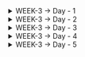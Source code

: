

<details>
    
<summary> WEEK-3 -> Day - 1 </summary>

# Inception of open-source EDA,Openlane and sky130 PDK

1. How to talk to computers

- ### Introduction to QFN-48 Package, chip, pads, core, die and IPs
![Screenshot from 2023-09-09 06-02-29](https://github.com/Abhi9108865162/pes_asic_class/assets/141741065/695b807a-7c14-477f-b8b7-a8670f9b223c)
![Screenshot from 2023-09-09 06-02-48](https://github.com/Abhi9108865162/pes_asic_class/assets/141741065/faa79ff0-b5fd-44f1-9a21-99d3f6612064)
![Screenshot from 2023-09-09 06-07-35](https://github.com/Abhi9108865162/pes_asic_class/assets/141741065/742e86b7-2dce-46b0-83eb-384c006be7c7)
- ### Introduction to RISC-V 
![Screenshot from 2023-09-09 06-15-32](https://github.com/Abhi9108865162/pes_asic_class/assets/141741065/142bf0d9-c983-4620-b9cd-3f8d8e0607f0)
- ### From Software Applications to Hardware
![Screenshot from 2023-09-09 06-23-14](https://github.com/Abhi9108865162/pes_asic_class/assets/141741065/f974b6c9-427b-4f43-944e-da9699ead689)
![Screenshot from 2023-09-09 06-26-47](https://github.com/Abhi9108865162/pes_asic_class/assets/141741065/d802184a-2295-4295-81a1-f79b7e9ba0e6)
![Screenshot from 2023-09-09 06-30-01](https://github.com/Abhi9108865162/pes_asic_class/assets/141741065/cdd950e9-6753-4ea1-8bcc-fee87249efb4)
![Screenshot from 2023-09-09 06-30-17](https://github.com/Abhi9108865162/pes_asic_class/assets/141741065/8cdbb1c6-58af-496a-86e2-7e2200f86ccf)
![Screenshot from 2023-09-09 06-32-25](https://github.com/Abhi9108865162/pes_asic_class/assets/141741065/094a034a-0e0e-4b05-b99c-9552eb722f55)
![Screenshot from 2023-09-09 06-33-01](https://github.com/Abhi9108865162/pes_asic_class/assets/141741065/ea956daf-6700-4e58-9b79-fb8ddfc07757)




      
2. SoC design and OpenLANE
   
- ### Introduction to all components of open-source digital asic design
![Screenshot from 2023-09-09 07-30-03](https://github.com/Abhi9108865162/pes_asic_class/assets/141741065/2a1a0387-6815-4d47-9b28-f324726ba4e4)  
![Screenshot from 2023-09-09 07-30-14](https://github.com/Abhi9108865162/pes_asic_class/assets/141741065/b2ce9eef-6a3c-4358-b504-d7b54ce921a8)
![Screenshot from 2023-09-09 06-43-40](https://github.com/Abhi9108865162/pes_asic_class/assets/141741065/bb816d18-16bf-44de-a2f9-7ecbc7b24c03)
![Screenshot from 2023-09-09 06-45-28](https://github.com/Abhi9108865162/pes_asic_class/assets/141741065/2d8de8b3-1cea-408b-95f0-27dbdcd5ede1)
![Screenshot from 2023-09-09 06-46-09](https://github.com/Abhi9108865162/pes_asic_class/assets/141741065/6d7165ed-10e0-49d1-9c83-ae9aff5e4cdd)
![Screenshot from 2023-09-09 06-47-05](https://github.com/Abhi9108865162/pes_asic_class/assets/141741065/c816f90f-96de-4738-a5bf-499f7bd9d9e8)
![Screenshot from 2023-09-09 07-34-16](https://github.com/Abhi9108865162/pes_asic_class/assets/141741065/3b39394e-e429-4a70-9b45-b0f72980b228)
![Screenshot from 2023-09-09 06-49-03](https://github.com/Abhi9108865162/pes_asic_class/assets/141741065/e54fcea7-42be-480a-a5d6-ffd8eec77cc7)
![Screenshot from 2023-09-09 07-34-31](https://github.com/Abhi9108865162/pes_asic_class/assets/141741065/e4f18abc-577b-4d5f-b0f6-0aae6aa5eccb)
![Screenshot from 2023-09-09 07-34-37](https://github.com/Abhi9108865162/pes_asic_class/assets/141741065/53018ea5-a708-4c76-ac49-c5bac92afaeb)
- ### Simplified RTL2GDS flow
![Screenshot from 2023-09-09 06-50-24](https://github.com/Abhi9108865162/pes_asic_class/assets/141741065/ad4bef26-0f88-4170-8d06-19360aad0b7c)
![Screenshot from 2023-09-09 06-54-30](https://github.com/Abhi9108865162/pes_asic_class/assets/141741065/23483640-fa8e-4dc1-80b7-e65a3069d7e3)
![Screenshot from 2023-09-09 06-55-10](https://github.com/Abhi9108865162/pes_asic_class/assets/141741065/927c00cb-7b48-4565-b3b7-3282d3337a68)
![Screenshot from 2023-09-09 06-58-08](https://github.com/Abhi9108865162/pes_asic_class/assets/141741065/a19983cf-39c5-46dd-b646-62aeeeddaabb)
![Screenshot from 2023-09-09 06-57-16](https://github.com/Abhi9108865162/pes_asic_class/assets/141741065/03237927-fcc2-4cbe-ab00-9c1c2065dafe)
![Screenshot from 2023-09-09 06-58-53](https://github.com/Abhi9108865162/pes_asic_class/assets/141741065/61eb09a3-b04e-4baf-8dd1-11641bc32fa6)
![Screenshot from 2023-09-09 06-59-58](https://github.com/Abhi9108865162/pes_asic_class/assets/141741065/db4f7e9b-28dd-4ac3-84e5-b24d0153f1e4)
![Screenshot from 2023-09-09 07-00-31](https://github.com/Abhi9108865162/pes_asic_class/assets/141741065/2f75fbe5-f039-4fb8-bcc1-d90967c24cb9)
![Screenshot from 2023-09-09 07-01-23](https://github.com/Abhi9108865162/pes_asic_class/assets/141741065/3947b886-8f2b-4902-b27a-e03052bf1a56)
![Screenshot from 2023-09-09 07-02-13](https://github.com/Abhi9108865162/pes_asic_class/assets/141741065/c23008a0-a1c0-4e67-a558-741c2283f4a9)
![Screenshot from 2023-09-09 07-03-37](https://github.com/Abhi9108865162/pes_asic_class/assets/141741065/af26b1b7-c8ed-4d63-b2b7-cb1d3da1ac23)
![Screenshot from 2023-09-09 07-04-06](https://github.com/Abhi9108865162/pes_asic_class/assets/141741065/ad0a4962-74f4-4b95-a67c-b7ecb85bedc8)
- ### Introduction to OpenLANE and Strive chipsets

![Screenshot from 2023-09-09 09-56-50](https://github.com/Abhi9108865162/pes_asic_class/assets/141741065/74a6c5ef-984b-43cc-b52a-c81a6f822f74)
![Screenshot from 2023-09-09 09-57-17](https://github.com/Abhi9108865162/pes_asic_class/assets/141741065/0019dce8-b9b6-4102-b53a-e186d8041eb2)
![Screenshot from 2023-09-09 10-13-30](https://github.com/Abhi9108865162/pes_asic_class/assets/141741065/76bead52-2eb4-44ed-b9fe-765bf1a0147f)
![Screenshot from 2023-09-09 10-16-34](https://github.com/Abhi9108865162/pes_asic_class/assets/141741065/7e1e519e-cf03-466c-9edd-7c34e74717be)
![Screenshot from 2023-09-09 10-19-49](https://github.com/Abhi9108865162/pes_asic_class/assets/141741065/7baaa97b-3c29-4950-bbe1-622432301339)


- ### Introduction to OpenLANE detailed ASIC design flow 
![Screenshot from 2023-09-09 10-23-05](https://github.com/Abhi9108865162/pes_asic_class/assets/141741065/aac57c8c-303b-461a-bac2-9f5319aee1b6)
![Screenshot from 2023-09-09 10-23-27](https://github.com/Abhi9108865162/pes_asic_class/assets/141741065/ff0b2373-df5a-4580-92b7-a88c487dd07a)
![Screenshot from 2023-09-09 10-24-50](https://github.com/Abhi9108865162/pes_asic_class/assets/141741065/efb4bc96-c5e0-47b0-85f2-6d1b7409de76)

![Screenshot from 2023-09-09 10-25-18](https://github.com/Abhi9108865162/pes_asic_class/assets/141741065/d7d6efb8-0152-4252-9c27-9c5d74a5f61d)
![Screenshot from 2023-09-09 10-27-43](https://github.com/Abhi9108865162/pes_asic_class/assets/141741065/53a62565-a0a0-4df6-a37c-494ee9908c4f)
![Screenshot from 2023-09-09 10-28-38](https://github.com/Abhi9108865162/pes_asic_class/assets/141741065/1ea49299-82b4-4bf6-9fda-1ff3cd8f0d23)
![Screenshot from 2023-09-09 10-29-18](https://github.com/Abhi9108865162/pes_asic_class/assets/141741065/2050278f-83ac-4e0b-826d-8a2a5eaeecaf)
![Screenshot from 2023-09-09 10-30-55](https://github.com/Abhi9108865162/pes_asic_class/assets/141741065/89db9c39-d2b6-474e-b8e4-8fa3855468f6)
![Screenshot from 2023-09-09 10-31-22](https://github.com/Abhi9108865162/pes_asic_class/assets/141741065/050c1721-ef33-440b-9be8-ae29f4d4cae6)
![Screenshot from 2023-09-09 10-33-23](https://github.com/Abhi9108865162/pes_asic_class/assets/141741065/e5ffc34f-cf90-4454-9985-86e730600d53)
![Screenshot from 2023-09-09 10-34-00](https://github.com/Abhi9108865162/pes_asic_class/assets/141741065/267af47b-d5f1-4f84-a7ee-c15f2c54630f)
![Screenshot from 2023-09-09 10-34-23](https://github.com/Abhi9108865162/pes_asic_class/assets/141741065/590931b7-1c65-430e-8158-13641ce78cb8)
![Screenshot from 2023-09-09 10-35-53](https://github.com/Abhi9108865162/pes_asic_class/assets/141741065/e6d17ffb-1504-402c-9cf8-ab1de64043bf)
![Screenshot from 2023-09-09 10-36-10](https://github.com/Abhi9108865162/pes_asic_class/assets/141741065/08a6587a-b2f8-4b07-9214-a61df3cf02ad)






3. Get familiar to open-source EDA tools

   - OpenLANE Directory structure in detail
    ![VirtualBox_PES_physical_design_09_09_2023_12_41_45](https://github.com/Abhi9108865162/pes_asic_class/assets/141741065/0b10a680-5228-48d9-9c51-54482cfe4434)
![VirtualBox_PES_physical_design_09_09_2023_12_42_38](https://github.com/Abhi9108865162/pes_asic_class/assets/141741065/334584a0-022f-4a19-86b6-bede9905a115)
![VirtualBox_PES_physical_design_09_09_2023_12_56_32](https://github.com/Abhi9108865162/pes_asic_class/assets/141741065/4efe581e-d324-415e-8f3a-cd3879239809)


   - Design Preparation Step

![VirtualBox_PES_physical_design_09_09_2023_13_13_16](https://github.com/Abhi9108865162/pes_asic_class/assets/141741065/3f1994c9-cece-40fe-b0c1-1f3b18aa5a9d)

![VirtualBox_PES_physical_design_09_09_2023_13_17_33](https://github.com/Abhi9108865162/pes_asic_class/assets/141741065/3addbae5-2509-4506-bd7c-3f361e7c3b15)

![VirtualBox_PES_physical_design_09_09_2023_13_09_55](https://github.com/Abhi9108865162/pes_asic_class/assets/141741065/754e2dac-b1af-48cf-a580-787128371e9e)

![VirtualBox_PES_physical_design_09_09_2023_13_22_05](https://github.com/Abhi9108865162/pes_asic_class/assets/141741065/d432b3aa-0935-406c-a4d2-85ec2caaa87b)



     
   - Review files after design prep and run synthesis

![VirtualBox_PES_physical_design_09_09_2023_14_18_21](https://github.com/Abhi9108865162/pes_asic_class/assets/141741065/d33d509e-261d-4c96-85a0-1049b5bb76b7)
![VirtualBox_PES_physical_design_09_09_2023_14_18_43](https://github.com/Abhi9108865162/pes_asic_class/assets/141741065/271d6aa4-e4a6-4299-af29-01e1d059b52b)
![VirtualBox_PES_physical_design_09_09_2023_14_23_49](https://github.com/Abhi9108865162/pes_asic_class/assets/141741065/6aee9d70-bbd8-4a1b-be5d-892a381df571)
![VirtualBox_PES_physical_design_09_09_2023_14_24_16 (copy)](https://github.com/Abhi9108865162/pes_asic_class/assets/141741065/5b26da08-c581-4992-9717-f30bd0052508)
![VirtualBox_PES_physical_design_09_09_2023_14_34_27](https://github.com/Abhi9108865162/pes_asic_class/assets/141741065/d8ccba8e-9346-4f0e-bc95-4404eca91147)

   - OpenLANE Project Git Link Description

     
   - Steps to characterize synthesis results
     


</details>



<details>
<summary> WEEK-3 -> Day - 2 </summary>
    
# Good floorplan vs bad floorplan and introduction to library cells 

## 1. Chip Floor planning considerations
- ### Utilization factor and aspect ratio
![Screenshot from 2023-09-09 17-05-21](https://github.com/Abhi9108865162/pes_asic_class/assets/141741065/a6b04b88-19c9-4bf4-b50c-c66b82a97f83)
![Screenshot from 2023-09-09 17-08-01](https://github.com/Abhi9108865162/pes_asic_class/assets/141741065/f4b2e552-ccd6-4f1a-85f2-fff1659e7bea)
![Screenshot from 2023-09-09 17-08-30](https://github.com/Abhi9108865162/pes_asic_class/assets/141741065/7006410d-f0fb-451c-9e88-575f2f5549c5)
![Screenshot from 2023-09-09 17-09-27](https://github.com/Abhi9108865162/pes_asic_class/assets/141741065/355baa94-6ad0-4501-9c35-7406f43fc1c2)
![Screenshot from 2023-09-09 17-10-34](https://github.com/Abhi9108865162/pes_asic_class/assets/141741065/3f8e1c2e-4089-45f8-b1b5-186b0969adfb)
![Screenshot from 2023-09-09 17-11-36](https://github.com/Abhi9108865162/pes_asic_class/assets/141741065/4ccebca1-f5c7-453a-bb0d-f1f77a676b02)
![Screenshot from 2023-09-09 17-15-06](https://github.com/Abhi9108865162/pes_asic_class/assets/141741065/f4dbf488-9808-4a73-8042-e39d7434fe19)
![Screenshot from 2023-09-09 17-16-26](https://github.com/Abhi9108865162/pes_asic_class/assets/141741065/5d032cf3-79aa-4d43-bb8a-d4bf65d3b120)
![Screenshot from 2023-09-09 17-17-25](https://github.com/Abhi9108865162/pes_asic_class/assets/141741065/8286b4c6-787d-45bf-9f4e-0c4645b41283)
![Screenshot from 2023-09-09 17-27-14](https://github.com/Abhi9108865162/pes_asic_class/assets/141741065/84fdc0b9-e7ff-4a33-8825-d36e936d17a0)
- ### Concept of pre-placed cells
![Screenshot from 2023-09-09 17-27-47](https://github.com/Abhi9108865162/pes_asic_class/assets/141741065/7326d5c8-4fcd-4d4e-aa60-79a64b6e743a)
![Screenshot from 2023-09-09 17-30-01](https://github.com/Abhi9108865162/pes_asic_class/assets/141741065/d9596c35-dbbe-4d5f-97ac-8eb9e9575863)
![Screenshot from 2023-09-09 17-31-16](https://github.com/Abhi9108865162/pes_asic_class/assets/141741065/32c864ba-de42-48e9-a35f-a18d2ab41d46)
![Screenshot from 2023-09-09 17-31-30](https://github.com/Abhi9108865162/pes_asic_class/assets/141741065/40f12baa-f590-4a57-af24-245145946b65)
![Screenshot from 2023-09-09 17-36-06](https://github.com/Abhi9108865162/pes_asic_class/assets/141741065/28b67020-01c1-4833-8414-b51dd858455c)
- ### De-coupling capacitors
![Screenshot from 2023-09-09 17-49-54](https://github.com/Abhi9108865162/pes_asic_class/assets/141741065/90ddb5ea-0705-495a-943a-4f18faee94f3)
![Screenshot from 2023-09-09 17-50-29](https://github.com/Abhi9108865162/pes_asic_class/assets/141741065/5eda99f0-31fa-4d80-9115-0db3f2de834f)
![Screenshot from 2023-09-09 17-50-37](https://github.com/Abhi9108865162/pes_asic_class/assets/141741065/06ea0d8d-99df-4e5d-8193-17986d795e83)
![Screenshot from 2023-09-09 17-54-13](https://github.com/Abhi9108865162/pes_asic_class/assets/141741065/b8e21e2c-c497-4d18-8a71-230a85b37d91)
![Screenshot from 2023-09-09 17-54-40](https://github.com/Abhi9108865162/pes_asic_class/assets/141741065/460807a7-f1a0-4879-b7b7-c78a5d267d60)
![Screenshot from 2023-09-09 17-56-27](https://github.com/Abhi9108865162/pes_asic_class/assets/141741065/f27dab67-a579-4fcb-8d84-415ecb7faac3)
![Screenshot from 2023-09-09 17-58-49](https://github.com/Abhi9108865162/pes_asic_class/assets/141741065/61a310d2-eb5a-4776-93d6-e69daad3e199) 
- ### Power planning
![Screenshot from 2023-09-09 18-01-50](https://github.com/Abhi9108865162/pes_asic_class/assets/141741065/bde6a89f-1814-446e-8e0d-b83767c44984)
![Screenshot from 2023-09-09 18-07-14](https://github.com/Abhi9108865162/pes_asic_class/assets/141741065/6284c266-648b-4272-8afc-436430428fc9)
![Screenshot from 2023-09-09 18-10-06](https://github.com/Abhi9108865162/pes_asic_class/assets/141741065/56bcf7fd-b5d7-48d2-bb63-123729a22b1a)
![Screenshot from 2023-09-09 20-47-18](https://github.com/Abhi9108865162/pes_asic_class/assets/141741065/66909f0f-3d0a-457d-b68a-0a9a9c447df7)
![Screenshot from 2023-09-09 20-48-39](https://github.com/Abhi9108865162/pes_asic_class/assets/141741065/ef5d3088-e56d-461f-9ac1-5e27a1c6daf6)
![Screenshot from 2023-09-09 21-23-47](https://github.com/Abhi9108865162/pes_asic_class/assets/141741065/68aa57e7-b8ed-42ed-8b1c-fb7a2f7f6bd6)
![Screenshot from 2023-09-09 21-25-22](https://github.com/Abhi9108865162/pes_asic_class/assets/141741065/a8b71c86-3ca3-49c0-8d93-2fda9b9cce5d)
![Screenshot from 2023-09-09 21-26-49](https://github.com/Abhi9108865162/pes_asic_class/assets/141741065/e987d3ec-9eed-4493-bb47-71e9ec8296ce)
![Screenshot from 2023-09-09 21-27-46](https://github.com/Abhi9108865162/pes_asic_class/assets/141741065/a1534d99-c024-44bb-a8e8-18657d145dff)
- ### Pin placement and logical cell placement blockage
![Screenshot from 2023-09-09 21-52-46](https://github.com/Abhi9108865162/pes_asic_class/assets/141741065/b7c1eeb7-e8f1-4c56-a616-954913a75a36)
![Screenshot from 2023-09-09 21-54-58](https://github.com/Abhi9108865162/pes_asic_class/assets/141741065/f058f48b-2b68-4c92-ae8d-df14e73d3ab9)
![Screenshot from 2023-09-09 21-57-50](https://github.com/Abhi9108865162/pes_asic_class/assets/141741065/5f297541-ed9d-447a-9f63-7d4f450e2cfa)
![Screenshot from 2023-09-09 21-58-19](https://github.com/Abhi9108865162/pes_asic_class/assets/141741065/7b74b091-194c-4bed-b54a-72f58ed7d8ab)
![Screenshot from 2023-09-09 21-59-04](https://github.com/Abhi9108865162/pes_asic_class/assets/141741065/033bf491-3c59-4064-ad19-f870b581956b)
![Screenshot from 2023-09-09 22-01-04](https://github.com/Abhi9108865162/pes_asic_class/assets/141741065/554ff639-61a1-428c-b87c-98b2e3b61551)
![Screenshot from 2023-09-09 22-01-13](https://github.com/Abhi9108865162/pes_asic_class/assets/141741065/07b99ebf-23c1-408b-ad4c-97d8b694e428)
![Screenshot from 2023-09-09 22-04-25](https://github.com/Abhi9108865162/pes_asic_class/assets/141741065/4c724b84-67fb-46a7-9615-ac38955722c4)
![Screenshot from 2023-09-09 22-04-41](https://github.com/Abhi9108865162/pes_asic_class/assets/141741065/14f1fa11-c58b-49c9-bf7e-6aee538776bb)
- ### Steps to run floorplan using OpenLANE

![VirtualBox_PES_physical_design_09_09_2023_14_34_27](https://github.com/Abhi9108865162/pes_asic_class/assets/141741065/d341fc94-3035-4493-9df8-092253095dda)
![VirtualBox_PES_physical_design_10_09_2023_13_10_29](https://github.com/Abhi9108865162/pes_asic_class/assets/141741065/c57a8377-e68a-40d3-b46f-263386ff547f)


![VirtualBox_PES_physical_design_10_09_2023_13_04_34](https://github.com/Abhi9108865162/pes_asic_class/assets/141741065/6a3b2c7e-e697-418b-b004-0127074357c4)

![VirtualBox_PES_physical_design_10_09_2023_13_05_12](https://github.com/Abhi9108865162/pes_asic_class/assets/141741065/2c38e324-dd85-4332-b058-bf5be2e8fc0b)

![VirtualBox_PES_physical_design_10_09_2023_13_06_45](https://github.com/Abhi9108865162/pes_asic_class/assets/141741065/ccb7e80a-6883-40c7-b85d-7408fa747519)

![VirtualBox_PES_physical_design_10_09_2023_13_08_50](https://github.com/Abhi9108865162/pes_asic_class/assets/141741065/e94998c3-9433-4eb4-b913-e8fed09c326e)
![VirtualBox_PES_physical_design_10_09_2023_13_15_11](https://github.com/Abhi9108865162/pes_asic_class/assets/141741065/98eb1e12-c61c-469e-bc79-1c591c06fd5d)


      
- ### Review floorplan files and steps to view floorplan
![VirtualBox_PES_physical_design_10_09_2023_13_23_34](https://github.com/Abhi9108865162/pes_asic_class/assets/141741065/bbb4cb8c-1171-4124-8d61-9c27bc37c7cb)
![VirtualBox_PES_physical_design_10_09_2023_13_29_05](https://github.com/Abhi9108865162/pes_asic_class/assets/141741065/abef7228-c8e3-4e7e-b357-2ade0d8e56c6)

![VirtualBox_PES_physical_design_10_09_2023_13_35_11](https://github.com/Abhi9108865162/pes_asic_class/assets/141741065/e9c9fb49-4cc0-4243-9c90-9e34fc83cfa3)




- ### Review floorplan layout in Magic
![VirtualBox_PES_physical_design_10_09_2023_13_35_11](https://github.com/Abhi9108865162/pes_asic_class/assets/141741065/dea63558-5ff9-4ed0-85a9-99c21a3a66fb)
![VirtualBox_PES_physical_design_10_09_2023_13_36_34](https://github.com/Abhi9108865162/pes_asic_class/assets/141741065/397d08d6-2710-4850-b98d-da5ccef10d60)
![VirtualBox_PES_physical_design_10_09_2023_13_43_39](https://github.com/Abhi9108865162/pes_asic_class/assets/141741065/739be89f-2952-4325-94be-9bfd106c3386)
![VirtualBox_PES_physical_design_10_09_2023_13_50_58](https://github.com/Abhi9108865162/pes_asic_class/assets/141741065/910e6c03-2c5d-4858-9e70-2b522c9a8352)
![VirtualBox_PES_physical_design_10_09_2023_13_52_52](https://github.com/Abhi9108865162/pes_asic_class/assets/141741065/58a7e660-6df5-45d7-88a9-63eaa4bb1fe6)


    
      
## 2. Library Binding and Placement
- ### Netlist binding and initial place design
![Screenshot from 2023-09-15 05-29-12](https://github.com/Abhi9108865162/pes_asic_class/assets/141741065/fc6cd943-ee51-42f8-bb30-f0a2f146c9af)
![Screenshot from 2023-09-15 05-30-44](https://github.com/Abhi9108865162/pes_asic_class/assets/141741065/c883e3a5-23b5-4b2e-962d-a2a9ef384644)
![Screenshot from 2023-09-15 05-33-11](https://github.com/Abhi9108865162/pes_asic_class/assets/141741065/88b34d62-ded2-44db-998c-da2713212bee)
![Screenshot from 2023-09-15 05-34-55](https://github.com/Abhi9108865162/pes_asic_class/assets/141741065/25ab9bba-7878-486a-91fa-721b21adfb99)
![Screenshot from 2023-09-15 05-38-17](https://github.com/Abhi9108865162/pes_asic_class/assets/141741065/6f697327-3547-49b8-85a3-43e3d269d18d)      
- ### Optimize placement using estimated wire-length and capacitance
![Screenshot from 2023-09-15 05-43-07](https://github.com/Abhi9108865162/pes_asic_class/assets/141741065/1c23eece-63d6-4ab0-a604-31878b7b02c9)
![Screenshot from 2023-09-15 05-44-24](https://github.com/Abhi9108865162/pes_asic_class/assets/141741065/f86aec2b-4541-4527-9601-c05d845a6174)
![Screenshot from 2023-09-15 05-51-44](https://github.com/Abhi9108865162/pes_asic_class/assets/141741065/30a4081b-fd70-4001-8c58-c7fbf7d72408)
![Screenshot from 2023-09-15 05-52-36](https://github.com/Abhi9108865162/pes_asic_class/assets/141741065/f7ab42c0-60f7-484f-a5af-0002fabf5055)     
- ### Final placement optimization
![Screenshot from 2023-09-15 06-00-52](https://github.com/Abhi9108865162/pes_asic_class/assets/141741065/dfcdeb5d-8a21-4bc1-bcee-b1d875dcda8e)
![Screenshot from 2023-09-15 06-10-35](https://github.com/Abhi9108865162/pes_asic_class/assets/141741065/50806cc0-6418-4469-89f8-eaeb2f42dff3)
![Screenshot from 2023-09-15 06-13-25](https://github.com/Abhi9108865162/pes_asic_class/assets/141741065/b7084e70-2073-4e59-a2fd-3ef8a0776fa9)      
- ### Need for libraries and characterization
![Screenshot from 2023-09-16 07-08-44](https://github.com/Abhi9108865162/pes_asic_class/assets/141741065/ebfba563-6498-4421-b724-b93183c27de2)
![Screenshot from 2023-09-16 07-09-34](https://github.com/Abhi9108865162/pes_asic_class/assets/141741065/c16d9c4d-fd10-4a60-9783-f06e6fe78923)
![Screenshot from 2023-09-16 07-09-48](https://github.com/Abhi9108865162/pes_asic_class/assets/141741065/57b04d20-a130-4edc-b73d-e1ca6ca9f8f8)
![Screenshot from 2023-09-16 07-10-16](https://github.com/Abhi9108865162/pes_asic_class/assets/141741065/e2f09f14-49d7-4e5d-8f37-ab4299a2e374)
![Screenshot from 2023-09-16 07-12-25](https://github.com/Abhi9108865162/pes_asic_class/assets/141741065/384369d2-42a3-4250-903e-ecfd69d5f7b9)
![Screenshot from 2023-09-16 07-13-31](https://github.com/Abhi9108865162/pes_asic_class/assets/141741065/da6db991-9a6c-4303-ab5e-d35c529e5edb)
![Screenshot from 2023-09-16 07-15-12](https://github.com/Abhi9108865162/pes_asic_class/assets/141741065/b85e6b61-4d40-4219-9d4f-adb2708e53df)
![Screenshot from 2023-09-16 07-16-56](https://github.com/Abhi9108865162/pes_asic_class/assets/141741065/443bd744-d3d1-4176-a525-c9b24864ca76)
- ### Congestion aware placement using RePlAce
![VirtualBox_PES_physical_design_16_09_2023_10_19_27](https://github.com/Abhi9108865162/pes_asic_class/assets/141741065/ef889f7b-4591-47fc-b88a-3ff8d9f8a3f9)
![VirtualBox_PES_physical_design_16_09_2023_10_36_26](https://github.com/Abhi9108865162/pes_asic_class/assets/141741065/712f4acd-4bcd-4287-b47b-4e7d4dc1003c)
![VirtualBox_PES_physical_design_16_09_2023_10_44_22](https://github.com/Abhi9108865162/pes_asic_class/assets/141741065/c9d5e5ad-7b7f-4423-807b-91d8c33266de)
![VirtualBox_PES_physical_design_16_09_2023_10_44_38](https://github.com/Abhi9108865162/pes_asic_class/assets/141741065/8b100217-ea8b-4355-a1db-e0fd8dfee340)
## 3. Cell design and characterization flows
- ### Inputs for cell design flow
![Screenshot from 2023-09-16 16-18-30](https://github.com/Abhi9108865162/pes_asic_class/assets/141741065/ed0d99d4-0412-4e50-ae97-34e5d5513039)
![Screenshot from 2023-09-16 16-21-11](https://github.com/Abhi9108865162/pes_asic_class/assets/141741065/ea6caf18-caed-42a2-8794-059480556b91)
![Screenshot from 2023-09-16 16-37-18](https://github.com/Abhi9108865162/pes_asic_class/assets/141741065/f88a418a-eb13-4ba4-80af-6a1774b8670c)
![Screenshot from 2023-09-16 16-42-57](https://github.com/Abhi9108865162/pes_asic_class/assets/141741065/22cdf526-6a87-4001-93b7-0c961ccedc90)
![Screenshot from 2023-09-16 16-44-13](https://github.com/Abhi9108865162/pes_asic_class/assets/141741065/40bcaecf-9419-49a0-81a4-e3bba85d9936)      
- ### Circuit design step
![Screenshot from 2023-09-16 16-48-39](https://github.com/Abhi9108865162/pes_asic_class/assets/141741065/4f1e8cb1-82f5-4401-873b-a0b60ad9ab13)
![Screenshot from 2023-09-16 16-50-07](https://github.com/Abhi9108865162/pes_asic_class/assets/141741065/7a1d96ab-86a0-4c54-a247-b07c211951df)
![Screenshot from 2023-09-16 16-50-14](https://github.com/Abhi9108865162/pes_asic_class/assets/141741065/115028a8-d6b4-42e5-bbe2-7f3b26386193)
![Screenshot from 2023-09-16 16-51-08](https://github.com/Abhi9108865162/pes_asic_class/assets/141741065/bf6f777f-1f69-4cdd-a81e-360f1da71677)
![Screenshot from 2023-09-16 16-52-02](https://github.com/Abhi9108865162/pes_asic_class/assets/141741065/1c1cabcd-7e15-4bd1-a8da-5d341db01e42)
![Screenshot from 2023-09-16 16-55-31](https://github.com/Abhi9108865162/pes_asic_class/assets/141741065/cc72af8e-25a1-4010-87e4-da5b3996ef56)
- ### Layout design step
![Screenshot from 2023-09-16 17-04-21](https://github.com/Abhi9108865162/pes_asic_class/assets/141741065/3c7a2ffd-31bc-400e-8060-846c3e9e36f8)
![Screenshot from 2023-09-16 17-05-02](https://github.com/Abhi9108865162/pes_asic_class/assets/141741065/4c216dde-065c-4334-b220-dba3ac97a28c)
![Screenshot from 2023-09-16 17-05-06](https://github.com/Abhi9108865162/pes_asic_class/assets/141741065/45a800fb-d061-4f44-b7f5-f9a94340f1d0)
![Screenshot from 2023-09-16 17-07-53](https://github.com/Abhi9108865162/pes_asic_class/assets/141741065/08180396-e554-4d6f-ab77-b90766064760)
![Screenshot from 2023-09-16 17-08-42](https://github.com/Abhi9108865162/pes_asic_class/assets/141741065/860f7aab-7f90-4fd6-b214-60285edc26dc)
![Screenshot from 2023-09-16 17-09-24](https://github.com/Abhi9108865162/pes_asic_class/assets/141741065/988a4747-ea42-486e-841a-fece00d6a2fe)      
- ### Typical characterization flow
![Screenshot from 2023-09-16 17-12-44](https://github.com/Abhi9108865162/pes_asic_class/assets/141741065/503e8d02-899e-4b98-9ccd-ae824ecac670)
![Screenshot from 2023-09-16 17-12-57](https://github.com/Abhi9108865162/pes_asic_class/assets/141741065/2eb7aed4-dd89-496c-ad0f-7ca14bdb2809)
![Screenshot from 2023-09-16 17-15-44](https://github.com/Abhi9108865162/pes_asic_class/assets/141741065/4599d25d-a8d4-4899-9352-aa5154cfc46f)
![Screenshot from 2023-09-16 17-16-37](https://github.com/Abhi9108865162/pes_asic_class/assets/141741065/adf857a4-7e8f-4be0-81f8-ac9109c9ff60)
![Screenshot from 2023-09-16 17-16-41](https://github.com/Abhi9108865162/pes_asic_class/assets/141741065/196ea324-a945-4312-8529-c65703879bd6)
![Screenshot from 2023-09-16 17-16-48](https://github.com/Abhi9108865162/pes_asic_class/assets/141741065/d700337c-5670-4243-97ef-7c2c4534522f)
![Screenshot from 2023-09-16 17-17-54](https://github.com/Abhi9108865162/pes_asic_class/assets/141741065/496c3864-f17a-47ca-8f62-12dc51fa89eb)
![Screenshot from 2023-09-16 17-18-04](https://github.com/Abhi9108865162/pes_asic_class/assets/141741065/557940cd-953f-452e-9c80-5506d67e6c53)
![Screenshot from 2023-09-16 17-18-57](https://github.com/Abhi9108865162/pes_asic_class/assets/141741065/4b6235fe-dc57-4dcd-8455-7a63774c6e0c)


## 4. General timing characterization parameters
- ### Timing threshold definitions
![Screenshot from 2023-09-16 17-22-30](https://github.com/Abhi9108865162/pes_asic_class/assets/141741065/f141ec1c-fb44-46c2-a000-0bf4b74e237d)
![Screenshot from 2023-09-16 22-42-00](https://github.com/Abhi9108865162/pes_asic_class/assets/141741065/18c69769-1763-4a91-8c1f-9a8f6298ad28)
![Screenshot from 2023-09-16 22-42-08](https://github.com/Abhi9108865162/pes_asic_class/assets/141741065/74d90f29-5fcc-4fc4-ad6e-14c689b50f77)
![Screenshot from 2023-09-16 22-42-46](https://github.com/Abhi9108865162/pes_asic_class/assets/141741065/bac0c216-febc-48cd-9daf-491625286e98)
![Screenshot from 2023-09-16 22-43-59](https://github.com/Abhi9108865162/pes_asic_class/assets/141741065/121df024-7e82-4a24-94f7-5aa8a308e8c7)
![Screenshot from 2023-09-16 22-44-53](https://github.com/Abhi9108865162/pes_asic_class/assets/141741065/6af87c0b-fe3e-4866-a6c3-b36873fa09ec)
![Screenshot from 2023-09-16 22-45-39](https://github.com/Abhi9108865162/pes_asic_class/assets/141741065/c2ed4515-2ff3-4d91-a830-83fc297be545)
![Screenshot from 2023-09-16 22-45-42](https://github.com/Abhi9108865162/pes_asic_class/assets/141741065/adee4b1f-8020-4d52-ad1d-68575020082b)     
- ### Propagation delay and transition time
![Screenshot from 2023-09-16 22-52-19](https://github.com/Abhi9108865162/pes_asic_class/assets/141741065/47727743-2d2a-40f5-9352-1f9eb6af3653)
![Screenshot from 2023-09-16 22-52-56](https://github.com/Abhi9108865162/pes_asic_class/assets/141741065/f968eb29-95d8-46f5-83c3-5d2b31488ff8)
![Screenshot from 2023-09-16 22-55-07](https://github.com/Abhi9108865162/pes_asic_class/assets/141741065/18585568-0494-4b0a-b4fd-a62e772a76b5)
![Screenshot from 2023-09-16 22-55-21](https://github.com/Abhi9108865162/pes_asic_class/assets/141741065/33503f6a-00f7-4b20-87b4-6fccd304179a)
![Screenshot from 2023-09-16 22-57-50](https://github.com/Abhi9108865162/pes_asic_class/assets/141741065/8001149a-7ebb-4c0a-9366-d1ad5e1b2da5)
![Screenshot from 2023-09-16 22-58-30](https://github.com/Abhi9108865162/pes_asic_class/assets/141741065/4ee86602-fcb0-4851-9972-adff4f38f143)
![Screenshot from 2023-09-16 22-58-36](https://github.com/Abhi9108865162/pes_asic_class/assets/141741065/6e860fe3-36b8-4b01-be2e-fa58459ac5a8)
![Screenshot from 2023-09-16 23-00-18](https://github.com/Abhi9108865162/pes_asic_class/assets/141741065/0a0a3ac5-08f4-4211-897b-120894dada9c)
</details>




<details>
<summary> WEEK-3 -> Day - 3 </summary>

# Design library cell using Magic Layout and ngspice characterization 

## 1. Labs for CMOS inverter ngspice simulations
       
- ###  IO placer revision 
![VirtualBox_PES_physical_design_17_09_2023_08_02_15](https://github.com/Abhi9108865162/pes_asic_class/assets/141741065/5320d97f-5c0f-4159-ba65-a2ffe7b96892)
![VirtualBox_PES_physical_design_17_09_2023_08_18_53](https://github.com/Abhi9108865162/pes_asic_class/assets/141741065/910e6c0a-92ae-4e8b-a6ad-8114f06db3e0)
![VirtualBox_PES_physical_design_17_09_2023_08_18_24](https://github.com/Abhi9108865162/pes_asic_class/assets/141741065/4bb9fd09-7e70-41da-bd7b-d01439bd5998)
![VirtualBox_PES_physical_design_17_09_2023_08_18_44](https://github.com/Abhi9108865162/pes_asic_class/assets/141741065/bd004446-366c-460d-8793-56ac1f4a1fbf)
![VirtualBox_PES_physical_design_17_09_2023_08_22_31](https://github.com/Abhi9108865162/pes_asic_class/assets/141741065/c8745a83-6a81-4435-bb78-cac12f090de7)
- ### SPICE deck creation for CMOS inverter 
![Screenshot from 2023-09-17 08-27-54](https://github.com/Abhi9108865162/pes_asic_class/assets/141741065/584f6131-92bd-44ca-9de4-e33ee3a47932)
![Screenshot from 2023-09-17 09-09-33](https://github.com/Abhi9108865162/pes_asic_class/assets/141741065/15ddd21e-9062-4e84-9225-eb7d990a3c92)
![Screenshot from 2023-09-17 09-12-02](https://github.com/Abhi9108865162/pes_asic_class/assets/141741065/87640242-6b83-4b8c-b7f7-0eb4a85854d6)
![Screenshot from 2023-09-17 09-13-10](https://github.com/Abhi9108865162/pes_asic_class/assets/141741065/4aabf6ca-ec5f-4d06-944c-4395ae205801)
- ### SPICE simulation lab for CMOS inverter
![Screenshot from 2023-09-17 09-25-41](https://github.com/Abhi9108865162/pes_asic_class/assets/141741065/3efe7dd4-46b8-41ca-b0e2-6529994dfb57)
![Screenshot from 2023-09-17 09-26-25](https://github.com/Abhi9108865162/pes_asic_class/assets/141741065/8a1e8e33-bb01-4ce2-a136-499dc8fbcf8b)
![Screenshot from 2023-09-17 09-27-34](https://github.com/Abhi9108865162/pes_asic_class/assets/141741065/2fb6869b-e374-4a4c-a0ca-5bb0bce89fb5)
![Screenshot from 2023-09-17 09-27-43](https://github.com/Abhi9108865162/pes_asic_class/assets/141741065/04a7979a-1d85-4096-83ae-de9a6934c8fb)
![Screenshot from 2023-09-17 09-28-25](https://github.com/Abhi9108865162/pes_asic_class/assets/141741065/8063f03f-6a7c-40fc-9392-2f5a9c908048)
![Screenshot from 2023-09-17 09-29-19](https://github.com/Abhi9108865162/pes_asic_class/assets/141741065/7ccb2542-a80f-4e18-9610-26d36517e1f6)
![Screenshot from 2023-09-17 09-30-48](https://github.com/Abhi9108865162/pes_asic_class/assets/141741065/30c40b50-80c8-4be0-9329-ff4417a784ca)
![Screenshot from 2023-09-17 09-31-25](https://github.com/Abhi9108865162/pes_asic_class/assets/141741065/af9a82ae-88b8-47cc-9870-5b1cdc1502ed)
![Screenshot from 2023-09-17 09-31-46](https://github.com/Abhi9108865162/pes_asic_class/assets/141741065/a7fa7857-a16e-413f-af51-81ecd1b6f125)
![Screenshot from 2023-09-17 09-31-52](https://github.com/Abhi9108865162/pes_asic_class/assets/141741065/ab851d1d-53ad-45fe-aaeb-109488c07005)
![Screenshot from 2023-09-17 09-32-34](https://github.com/Abhi9108865162/pes_asic_class/assets/141741065/1b4a020d-4eff-442d-9575-fc39ba92c8c2)
![Screenshot from 2023-09-17 09-32-49](https://github.com/Abhi9108865162/pes_asic_class/assets/141741065/1d3597e7-0409-4b5c-a936-d6c89c7aea65)
![Screenshot from 2023-09-17 09-33-02](https://github.com/Abhi9108865162/pes_asic_class/assets/141741065/b099b3ba-9124-4961-8494-b1003257e10d)
![Screenshot from 2023-09-17 09-33-37](https://github.com/Abhi9108865162/pes_asic_class/assets/141741065/5a4c7279-0cb3-4f12-b5c1-ec846eaf339b)
![Screenshot from 2023-09-17 09-33-59](https://github.com/Abhi9108865162/pes_asic_class/assets/141741065/41f13c9a-c6ed-4c97-8b45-6edf908a5a1b)
- ### Switching Threshold Vm 
![Screenshot from 2023-09-17 09-45-44](https://github.com/Abhi9108865162/pes_asic_class/assets/141741065/94c0bd49-4cd9-4ff7-910e-ab6ca85af0bc)
![Screenshot from 2023-09-17 09-46-46](https://github.com/Abhi9108865162/pes_asic_class/assets/141741065/448cf589-d97f-4a5e-8fb3-b8ad71428a32)
![Screenshot from 2023-09-17 09-47-19](https://github.com/Abhi9108865162/pes_asic_class/assets/141741065/eecf1403-7281-4173-b01f-9e0bc54840ec)
![Screenshot from 2023-09-17 09-47-58](https://github.com/Abhi9108865162/pes_asic_class/assets/141741065/07fd6867-a47c-482a-95fa-73bf9c642a7c)
![Screenshot from 2023-09-17 09-49-43](https://github.com/Abhi9108865162/pes_asic_class/assets/141741065/51e18153-d0ef-4388-9fe2-545b81e49411)
![Screenshot from 2023-09-17 09-50-06](https://github.com/Abhi9108865162/pes_asic_class/assets/141741065/9451779a-c05c-4849-8f7e-6aaff4de6279)
![Screenshot from 2023-09-17 09-55-36](https://github.com/Abhi9108865162/pes_asic_class/assets/141741065/14574bdf-24f3-42b9-a014-7b8dd598b30f)
- ### Static and dynamic simulation of CMOS inverter 
![Screenshot from 2023-09-17 09-59-18](https://github.com/Abhi9108865162/pes_asic_class/assets/141741065/3356dd2f-3591-4255-9170-9d06bb9a2f24)
![Screenshot from 2023-09-17 10-00-35](https://github.com/Abhi9108865162/pes_asic_class/assets/141741065/2c5f4bbb-292e-4691-96cd-515d6a907db6)
![Screenshot from 2023-09-17 10-01-38](https://github.com/Abhi9108865162/pes_asic_class/assets/141741065/93236596-b281-4544-9b18-c82f7c79c156)
![Screenshot from 2023-09-17 10-01-40](https://github.com/Abhi9108865162/pes_asic_class/assets/141741065/ee1f3362-2f91-4aa1-9965-938c35cbbb53)
![Screenshot from 2023-09-17 10-01-53](https://github.com/Abhi9108865162/pes_asic_class/assets/141741065/652e08cb-5d08-440b-b739-396e1403082a)
![Screenshot from 2023-09-17 10-02-08](https://github.com/Abhi9108865162/pes_asic_class/assets/141741065/f7c17070-9045-4ca7-8006-eed5773dca67)
![Screenshot from 2023-09-17 10-02-15](https://github.com/Abhi9108865162/pes_asic_class/assets/141741065/d8017a38-56dd-4426-b326-588161e2bdf5)
![Screenshot from 2023-09-17 12-47-17](https://github.com/Abhi9108865162/pes_asic_class/assets/141741065/21c6665d-d089-4e50-bf18-a7af527b0a79)
![Screenshot from 2023-09-17 12-48-15](https://github.com/Abhi9108865162/pes_asic_class/assets/141741065/b5f7b653-3771-4588-b9ae-247dd6a2dcd8)
![Screenshot from 2023-09-17 12-48-47](https://github.com/Abhi9108865162/pes_asic_class/assets/141741065/1cfb6048-873b-4ce8-b59b-ae7f7bf09214)
![Screenshot from 2023-09-17 12-50-00](https://github.com/Abhi9108865162/pes_asic_class/assets/141741065/4e7120b2-1a73-4163-b22e-047c47a7ef74)
![Screenshot from 2023-09-17 12-50-04](https://github.com/Abhi9108865162/pes_asic_class/assets/141741065/7362037c-e188-49f8-a90d-6aa4faa5be1f)
![Screenshot from 2023-09-17 12-50-09](https://github.com/Abhi9108865162/pes_asic_class/assets/141741065/5c50c24b-40e6-4555-9154-6aabcfed95a4)
![Screenshot from 2023-09-17 12-50-32](https://github.com/Abhi9108865162/pes_asic_class/assets/141741065/6846c8d5-de66-488c-97fd-433dc5097ab6)
![Screenshot from 2023-09-17 12-50-35](https://github.com/Abhi9108865162/pes_asic_class/assets/141741065/b511ec53-2ba4-4229-bcc8-1eeae4e5d8a2)
![Screenshot from 2023-09-17 12-51-06](https://github.com/Abhi9108865162/pes_asic_class/assets/141741065/eba7801e-d02a-4c88-af20-4a3d1ad3f74f)
![Screenshot from 2023-09-17 12-51-20](https://github.com/Abhi9108865162/pes_asic_class/assets/141741065/360bf410-e0c4-4945-bca3-f323a954df5d)
![Screenshot from 2023-09-17 12-53-00](https://github.com/Abhi9108865162/pes_asic_class/assets/141741065/d36e133b-5e8f-40aa-a241-7d5ea640dea1)
![Screenshot from 2023-09-17 12-54-20](https://github.com/Abhi9108865162/pes_asic_class/assets/141741065/5e654017-c92c-411b-8582-927bbe84e1f0)
- ### Lab steps to git clone vsdstdcelldesign
![VirtualBox_PES_physical_design_17_09_2023_13_10_41](https://github.com/Abhi9108865162/pes_asic_class/assets/141741065/5c9ba5e4-f649-4f13-8264-bf0c57c5c318)
![VirtualBox_PES_physical_design_17_09_2023_13_15_06](https://github.com/Abhi9108865162/pes_asic_class/assets/141741065/15c54af6-eaf7-4c6e-8518-24fce048e895)
![VirtualBox_PES_physical_design_17_09_2023_13_17_52](https://github.com/Abhi9108865162/pes_asic_class/assets/141741065/ec4521f6-5e1c-4a91-a1e0-3e28deaa32c7)
![VirtualBox_PES_physical_design_17_09_2023_13_17_45](https://github.com/Abhi9108865162/pes_asic_class/assets/141741065/43e4c943-17a8-4533-8370-5c67f6618bfb)

## 2. Inception of Layout Â CMOS fabrication process

   
- ### Create Active regions
  
![Screenshot from 2023-09-17 14-02-52](https://github.com/Abhi9108865162/pes_asic_class/assets/141741065/51dc8d17-830c-4046-a3ba-ad9c33fab963)
![Screenshot from 2023-09-17 14-22-30](https://github.com/Abhi9108865162/pes_asic_class/assets/141741065/eac917c2-0bfb-4dc8-9bb1-26f269ee578a)
![Screenshot from 2023-09-17 14-24-48](https://github.com/Abhi9108865162/pes_asic_class/assets/141741065/8b35eba8-a0a8-466c-b459-26f2c6dce6fa)
![Screenshot from 2023-09-17 14-24-54](https://github.com/Abhi9108865162/pes_asic_class/assets/141741065/2a92feeb-5345-497a-9f6f-b060dc9d2371)
![Screenshot from 2023-09-17 14-28-51](https://github.com/Abhi9108865162/pes_asic_class/assets/141741065/31dc95b9-0864-43ff-911e-e311ebf4a7c9)
![Screenshot from 2023-09-17 14-29-02](https://github.com/Abhi9108865162/pes_asic_class/assets/141741065/db3c0927-b86c-452f-9329-6325548190e4)
![Screenshot from 2023-09-17 14-30-23](https://github.com/Abhi9108865162/pes_asic_class/assets/141741065/f4a9c873-7953-40a8-95fc-44f262877693)
![Screenshot from 2023-09-17 14-31-16](https://github.com/Abhi9108865162/pes_asic_class/assets/141741065/b8eddfa3-3fc8-47e4-9274-0e9f15bf89a3)
![Screenshot from 2023-09-17 14-31-22](https://github.com/Abhi9108865162/pes_asic_class/assets/141741065/4c2fa1a8-ae42-43c4-989f-4c1ae38c256e)
![Screenshot from 2023-09-17 14-31-39](https://github.com/Abhi9108865162/pes_asic_class/assets/141741065/382c50d4-d9d1-47ef-a365-075992fce5e8)
![Screenshot from 2023-09-17 14-32-13](https://github.com/Abhi9108865162/pes_asic_class/assets/141741065/56fd2c77-b609-4141-916e-a3fc0db05065)

- ### Formation of N-well and P-well
![Screenshot from 2023-09-17 14-55-35](https://github.com/Abhi9108865162/pes_asic_class/assets/141741065/8c37ecc3-5600-4e25-9e46-43e91f8264d9)
![Screenshot from 2023-09-17 14-56-39](https://github.com/Abhi9108865162/pes_asic_class/assets/141741065/154ba139-2e9b-4833-9575-7b4859ed8722)
![Screenshot from 2023-09-17 14-57-34](https://github.com/Abhi9108865162/pes_asic_class/assets/141741065/34cc532b-9c4f-4dce-b04e-ba45d776aa9d)
![Screenshot from 2023-09-17 14-57-57](https://github.com/Abhi9108865162/pes_asic_class/assets/141741065/f9e0356e-622e-468e-80af-ba3043a68477)
![Screenshot from 2023-09-17 14-58-05](https://github.com/Abhi9108865162/pes_asic_class/assets/141741065/cf2caaef-7ea3-492d-835e-44bf6a6e17ce)
![Screenshot from 2023-09-17 14-58-20](https://github.com/Abhi9108865162/pes_asic_class/assets/141741065/d1875f83-9792-462d-8839-15278d65fc15)
![Screenshot from 2023-09-17 14-59-38](https://github.com/Abhi9108865162/pes_asic_class/assets/141741065/3130af16-fc66-4a1b-86ab-c1cfc45a11ee)
![Screenshot from 2023-09-17 15-00-14](https://github.com/Abhi9108865162/pes_asic_class/assets/141741065/f2920eaa-d8cb-4693-b909-06b4cf698005)
![Screenshot from 2023-09-17 15-00-46](https://github.com/Abhi9108865162/pes_asic_class/assets/141741065/b3625252-2a48-4b68-80e0-f210a60461b0)
![Screenshot from 2023-09-17 15-01-11](https://github.com/Abhi9108865162/pes_asic_class/assets/141741065/53e72c19-8526-440b-9550-39e7a3e29b1d)
![Screenshot from 2023-09-17 15-01-30](https://github.com/Abhi9108865162/pes_asic_class/assets/141741065/6be644a4-2556-46fd-9c46-2133e99b59b4)



- ### Formation of gate terminal

![Screenshot from 2023-09-17 14-36-23](https://github.com/Abhi9108865162/pes_asic_class/assets/141741065/8da55799-f6f8-4b3b-beb7-d1591af856a6)
![Screenshot from 2023-09-17 14-38-40](https://github.com/Abhi9108865162/pes_asic_class/assets/141741065/c39035af-ac8d-4549-854b-df067b70cd7b)
![Screenshot from 2023-09-17 14-40-39](https://github.com/Abhi9108865162/pes_asic_class/assets/141741065/65998b46-a72e-48f1-b45b-8756465c82cb)
![Screenshot from 2023-09-17 14-42-35](https://github.com/Abhi9108865162/pes_asic_class/assets/141741065/7041adb4-294c-4463-a73c-a5951dc14273)
![Screenshot from 2023-09-17 14-43-17](https://github.com/Abhi9108865162/pes_asic_class/assets/141741065/7114d3a2-bb22-45f6-b981-cd2817ad9b65)
![Screenshot from 2023-09-17 14-43-29](https://github.com/Abhi9108865162/pes_asic_class/assets/141741065/56201cff-ee63-4de8-ad3a-f1106313c6b1)
![Screenshot from 2023-09-17 14-44-07](https://github.com/Abhi9108865162/pes_asic_class/assets/141741065/2b0ed540-4e7c-4cbe-971c-9f3140ba4cbb)
![Screenshot from 2023-09-17 14-44-37](https://github.com/Abhi9108865162/pes_asic_class/assets/141741065/1b55455c-d35a-4d75-902d-3af8bafa4ee0)
![Screenshot from 2023-09-17 14-45-08](https://github.com/Abhi9108865162/pes_asic_class/assets/141741065/7b492042-9050-4e6a-8835-d3a746bc274b)
![Screenshot from 2023-09-17 14-45-32](https://github.com/Abhi9108865162/pes_asic_class/assets/141741065/d90b570c-180e-4fee-8ac9-fe420f9466fb)
![Screenshot from 2023-09-17 14-45-46](https://github.com/Abhi9108865162/pes_asic_class/assets/141741065/69db8c43-fb23-4cd6-a03b-e311a4157d5b)
![Screenshot from 2023-09-17 14-46-50](https://github.com/Abhi9108865162/pes_asic_class/assets/141741065/93d07f74-e82d-4f24-9bfa-907fabdea0fa)
![Screenshot from 2023-09-17 14-47-38](https://github.com/Abhi9108865162/pes_asic_class/assets/141741065/3c73351d-6f1b-4314-82ae-2dbbceea3a1e)

- ### Lightly doped drain (LDD) formation
  
   ![Screenshot from 2023-09-17 17-43-21](https://github.com/Abhi9108865162/pes_asic_class/assets/141741065/3463530e-7ac0-413a-815f-0985ebd70ce6)
![Screenshot from 2023-09-17 18-08-37](https://github.com/Abhi9108865162/pes_asic_class/assets/141741065/c550200e-8144-4e1d-9f53-313d1f1b65b2)
![Screenshot from 2023-09-17 18-11-30](https://github.com/Abhi9108865162/pes_asic_class/assets/141741065/5a1d36b6-4a04-4406-8785-448fae4ba7b6)
![Screenshot from 2023-09-17 18-12-18](https://github.com/Abhi9108865162/pes_asic_class/assets/141741065/524e87a8-0294-4d80-a462-8d9b4f646434)
![Screenshot from 2023-09-17 18-12-32](https://github.com/Abhi9108865162/pes_asic_class/assets/141741065/8924b955-bfe8-4673-9d96-07985349acd7)
![Screenshot from 2023-09-17 18-13-18](https://github.com/Abhi9108865162/pes_asic_class/assets/141741065/591d55e9-81e4-462a-8ee5-0f9d0c5f128e)
![Screenshot from 2023-09-17 18-13-54](https://github.com/Abhi9108865162/pes_asic_class/assets/141741065/33e33099-3422-47fb-ba40-d9488b976396)
![Screenshot from 2023-09-17 18-14-55](https://github.com/Abhi9108865162/pes_asic_class/assets/141741065/6ea258e7-cf28-4e9c-a82e-e1e06496978e)
![Screenshot from 2023-09-17 18-15-15](https://github.com/Abhi9108865162/pes_asic_class/assets/141741065/125579c8-af0b-4746-9749-d333138a3b53)
![Screenshot from 2023-09-17 18-15-52](https://github.com/Abhi9108865162/pes_asic_class/assets/141741065/909c0f82-b205-41a8-8cca-f065de33e44a)
![Screenshot from 2023-09-17 18-16-01](https://github.com/Abhi9108865162/pes_asic_class/assets/141741065/7f12058d-416a-49e2-b50e-16856a5f892a)
![Screenshot from 2023-09-17 18-16-31](https://github.com/Abhi9108865162/pes_asic_class/assets/141741065/bcd30a3a-6d81-460f-9e4a-f7648c3079e8)
![Screenshot from 2023-09-17 18-17-08](https://github.com/Abhi9108865162/pes_asic_class/assets/141741065/e1f2988e-5869-4c92-a440-b818ac69bd9b)


- ### Source Â drain formation

![Screenshot from 2023-09-17 18-20-12](https://github.com/Abhi9108865162/pes_asic_class/assets/141741065/3356dabe-2447-4e84-aac4-00b7a7cc26cc)
![Screenshot from 2023-09-17 18-20-51](https://github.com/Abhi9108865162/pes_asic_class/assets/141741065/7ab3f556-52e3-4427-bf4b-c17d96474c53)
![Screenshot from 2023-09-17 18-21-28](https://github.com/Abhi9108865162/pes_asic_class/assets/141741065/85efd251-613b-4c39-b05c-a714a139e05d)
![Screenshot from 2023-09-17 18-22-56](https://github.com/Abhi9108865162/pes_asic_class/assets/141741065/7ec5e87b-9b2b-4fc3-b971-d132e9f1818e)
![Screenshot from 2023-09-17 18-23-50](https://github.com/Abhi9108865162/pes_asic_class/assets/141741065/5d35c097-9680-49f3-be61-7a38d9969582)
![Screenshot from 2023-09-17 18-24-12](https://github.com/Abhi9108865162/pes_asic_class/assets/141741065/e2215ffb-7ddc-4a9d-808f-71b69feafcc9)
![Screenshot from 2023-09-17 18-24-25](https://github.com/Abhi9108865162/pes_asic_class/assets/141741065/11f0429f-6c04-4949-8d37-e181d43b5f4e)
![Screenshot from 2023-09-17 18-25-06](https://github.com/Abhi9108865162/pes_asic_class/assets/141741065/ab1de2a1-7c9b-416d-8258-cddf0a34c705)
![Screenshot from 2023-09-17 18-25-17](https://github.com/Abhi9108865162/pes_asic_class/assets/141741065/b4ab0756-cbe7-4284-9165-26bf42a3f1ac)


- ### Local interconnect formation 
![Screenshot from 2023-09-17 18-25-25](https://github.com/Abhi9108865162/pes_asic_class/assets/141741065/6149704a-4571-4493-a124-64473b0d3cbf)
![Screenshot from 2023-09-17 18-29-06](https://github.com/Abhi9108865162/pes_asic_class/assets/141741065/2db47b99-f37c-4db6-9e4e-48b1383f07ef)
![Screenshot from 2023-09-17 18-30-17](https://github.com/Abhi9108865162/pes_asic_class/assets/141741065/7da1638c-48fe-47ea-a950-143a08a62b4a)
![Screenshot from 2023-09-17 18-31-01](https://github.com/Abhi9108865162/pes_asic_class/assets/141741065/2a11d103-e5ce-4b8f-afdb-8e0b0d926749)
![Screenshot from 2023-09-17 18-31-42](https://github.com/Abhi9108865162/pes_asic_class/assets/141741065/ce93ff75-6ee0-4da7-9b18-7d2992b66f78)
![Screenshot from 2023-09-17 18-31-58](https://github.com/Abhi9108865162/pes_asic_class/assets/141741065/0702c4bc-b929-422a-9080-12d91407a944)
![Screenshot from 2023-09-17 18-32-43](https://github.com/Abhi9108865162/pes_asic_class/assets/141741065/f62e40d1-313c-4dc6-b5e5-79591366bd2d)
![Screenshot from 2023-09-17 18-32-58](https://github.com/Abhi9108865162/pes_asic_class/assets/141741065/0774864b-c999-4d24-9c79-f488e8d0d31b)
![Screenshot from 2023-09-17 18-34-26](https://github.com/Abhi9108865162/pes_asic_class/assets/141741065/51419184-3bbf-41e0-971b-15649a63e02b)
![Screenshot from 2023-09-17 18-35-14](https://github.com/Abhi9108865162/pes_asic_class/assets/141741065/7c757ff9-26dc-4f66-86de-0662048ae27a)
![Screenshot from 2023-09-17 18-35-23](https://github.com/Abhi9108865162/pes_asic_class/assets/141741065/84251179-56e0-4a30-ad2c-a27075fb53fa)
![Screenshot from 2023-09-17 18-35-33](https://github.com/Abhi9108865162/pes_asic_class/assets/141741065/c78d915a-8618-4864-887e-46fbbee47a77)
![Screenshot from 2023-09-17 18-36-23](https://github.com/Abhi9108865162/pes_asic_class/assets/141741065/b532f61b-6cef-4355-bbd9-a5a24f1d9c63)
![Screenshot from 2023-09-17 18-36-36](https://github.com/Abhi9108865162/pes_asic_class/assets/141741065/87dd81bd-a13e-4a64-8479-6c0b7a7bb079)


- ### Higher level metal formation
  
![Screenshot from 2023-09-17 18-36-46](https://github.com/Abhi9108865162/pes_asic_class/assets/141741065/eee39e58-d1a1-4181-b4eb-f61304f98c29)
![Screenshot from 2023-09-17 19-04-47](https://github.com/Abhi9108865162/pes_asic_class/assets/141741065/6647890b-b98a-4e70-89db-5b6833d2eb2d)
![Screenshot from 2023-09-17 19-05-58](https://github.com/Abhi9108865162/pes_asic_class/assets/141741065/1ce3a6e7-8b2b-4763-bc7b-e52b3c3cab6a)
![Screenshot from 2023-09-17 19-12-57](https://github.com/Abhi9108865162/pes_asic_class/assets/141741065/e759f551-5f89-437d-b4e7-6022b0699013)
![Screenshot from 2023-09-17 19-14-13](https://github.com/Abhi9108865162/pes_asic_class/assets/141741065/5dfa4e37-74dd-4093-85d3-7fc3f9955292)
![Screenshot from 2023-09-17 19-14-34](https://github.com/Abhi9108865162/pes_asic_class/assets/141741065/5db1f4f5-862c-4028-80d9-ba359e16ca8d)
![Screenshot from 2023-09-17 19-14-39](https://github.com/Abhi9108865162/pes_asic_class/assets/141741065/cf07dfe2-7958-44e5-b1d5-1d32139344e0)
![Screenshot from 2023-09-17 19-15-17](https://github.com/Abhi9108865162/pes_asic_class/assets/141741065/b6e57dbd-7c28-448a-a1f5-7242ea66a908)
![Screenshot from 2023-09-17 19-15-27](https://github.com/Abhi9108865162/pes_asic_class/assets/141741065/cb32b608-0370-47ef-beed-e45ee2ecbb2f)
![Screenshot from 2023-09-17 19-15-36](https://github.com/Abhi9108865162/pes_asic_class/assets/141741065/1c16d4b9-874b-4a68-bedc-cbbbeae2a1a5)
![Screenshot from 2023-09-17 19-16-54](https://github.com/Abhi9108865162/pes_asic_class/assets/141741065/e7ef238b-4fe5-45ad-bfad-a6954890086a)
![Screenshot from 2023-09-17 19-17-05](https://github.com/Abhi9108865162/pes_asic_class/assets/141741065/9bf3bd36-cda9-43cd-8683-86f7c6b2272d)
![Screenshot from 2023-09-17 19-17-17](https://github.com/Abhi9108865162/pes_asic_class/assets/141741065/64de6b1d-18b5-4dff-8797-d590218d90b2)
![Screenshot from 2023-09-17 19-17-20](https://github.com/Abhi9108865162/pes_asic_class/assets/141741065/f739aaad-25c1-4856-a893-6c5588c21425)
![Screenshot from 2023-09-17 19-17-28](https://github.com/Abhi9108865162/pes_asic_class/assets/141741065/8988db4f-6ecd-417d-ba71-135dc4a88813)
![Screenshot from 2023-09-17 19-17-45](https://github.com/Abhi9108865162/pes_asic_class/assets/141741065/0c396d72-cbf8-44f7-84c6-e573e4921509)
![Screenshot from 2023-09-17 19-18-06](https://github.com/Abhi9108865162/pes_asic_class/assets/141741065/fadfcb56-5caa-4775-8ba3-8de8c05cdb76)
![Screenshot from 2023-09-17 19-21-07](https://github.com/Abhi9108865162/pes_asic_class/assets/141741065/c067b55f-e25e-4ebb-8e47-4be3b62e2a50)
![Screenshot from 2023-09-17 19-21-49](https://github.com/Abhi9108865162/pes_asic_class/assets/141741065/50503440-9bc8-4726-b41a-ed828d0df5a0)
![Screenshot from 2023-09-17 19-22-32](https://github.com/Abhi9108865162/pes_asic_class/assets/141741065/e707e809-6e1f-4371-a6a7-fec3f5244065)
![Screenshot from 2023-09-17 19-23-17](https://github.com/Abhi9108865162/pes_asic_class/assets/141741065/3fadd29b-d8e2-48ed-8a11-a7d782a91109)
![Screenshot from 2023-09-17 19-23-40](https://github.com/Abhi9108865162/pes_asic_class/assets/141741065/e42bb111-da32-47a5-bdcd-38a848530368)
![Screenshot from 2023-09-17 19-24-09](https://github.com/Abhi9108865162/pes_asic_class/assets/141741065/ede4f858-86f2-47be-aab3-9ebfcf6c3a5c)

- ### Lab introduction to Sky130 basic layers layout and LEF using inverter 


 ![VirtualBox_PES_physical_design_17_09_2023_19_55_15](https://github.com/Abhi9108865162/pes_asic_class/assets/141741065/8f7a53a1-4984-4e9c-874e-68763239881a)
![VirtualBox_PES_physical_design_17_09_2023_19_56_19](https://github.com/Abhi9108865162/pes_asic_class/assets/141741065/6b6dbbbc-5835-4042-be4c-61624a81ceec)
![VirtualBox_PES_physical_design_17_09_2023_19_57_31](https://github.com/Abhi9108865162/pes_asic_class/assets/141741065/bc10c9e5-7c17-47dc-8765-4d4871020caf)
![VirtualBox_PES_physical_design_17_09_2023_19_59_56](https://github.com/Abhi9108865162/pes_asic_class/assets/141741065/76c853ad-0e02-4b9b-a712-b1a95592f8a6)
![VirtualBox_PES_physical_design_17_09_2023_20_01_30](https://github.com/Abhi9108865162/pes_asic_class/assets/141741065/8ad814f6-326e-45fb-8102-784a5792ff54)
![VirtualBox_PES_physical_design_17_09_2023_20_01_54](https://github.com/Abhi9108865162/pes_asic_class/assets/141741065/46236685-75dd-4a76-87ba-030d2c239332)




- ### Lab steps to create std cell layout and extract spice netlist 


![Screenshot from 2023-09-17 20-08-33](https://github.com/Abhi9108865162/pes_pd/assets/141741065/1e0171b7-0faf-4a66-8e8f-7919f4529c67)
![Screenshot from 2023-09-17 20-26-04](https://github.com/Abhi9108865162/pes_pd/assets/141741065/de0ff389-0de6-481e-822d-749cebb5ceb3)
![Screenshot from 2023-09-17 20-49-04](https://github.com/Abhi9108865162/pes_pd/assets/141741065/61d94925-cb81-4ba7-8275-eb98de7e58ba)
![Screenshot from 2023-09-17 20-50-24](https://github.com/Abhi9108865162/pes_pd/assets/141741065/b05925e9-474c-459a-8366-02a72580d369)
![Screenshot from 2023-09-17 20-50-47](https://github.com/Abhi9108865162/pes_pd/assets/141741065/c0884ec3-a442-44fb-a01b-4b78c20aafad)
![Screenshot from 2023-09-17 20-51-04](https://github.com/Abhi9108865162/pes_pd/assets/141741065/001bcdca-cca3-427e-9f99-76f26fa24346)

   
  

## 3. Sky130 Tech File Labs
- ### Lab steps to create final SPICE deck using Sky130 tech





   
- ### Lab steps to characterize inverter using sky130 model files







- ### Lab introduction to Magic tool options and DRC rules






     
- ### Lab introduction to Sky130 pdk's and steps to download labs 








   
- ### Lab introduction to Magic and steps to load Sky130 tech-rules








   
- ### Lab exercise to fix poly.9 error in Sky130 tech-file 








- ### Lab exercise to implement poly resistor spacing to diff and tap 






   
- ### Lab challenge exercise to describe DRC error as geometrical construct






   
- ### Lab challenge to find missing or incorrect rules and fix them






</details>

<details>
<summary> WEEK-3 -> Day - 4 </summary>

# Pre-layout timing analysis and importance of good clock tree 


## 1. Timing modelling using delay tables


- ### Lab steps to convert grid info to track info

  
![VirtualBox_PES_physical_design_17_09_2023_20_01_54](https://github.com/Abhi9108865162/pes_pd/assets/141741065/5a5a8af9-e0b7-42c5-a45d-cdd154ddd0c0)
![VirtualBox_PES_physical_design_17_09_2023_22_42_41](https://github.com/Abhi9108865162/pes_pd/assets/141741065/a9d6d8f7-f90b-44ab-b794-a90d6eb9921d)
![VirtualBox_PES_physical_design_17_09_2023_22_42_28](https://github.com/Abhi9108865162/pes_pd/assets/141741065/1106d970-ab3a-4795-9d30-32fe00f1186b)
![VirtualBox_PES_physical_design_17_09_2023_22_49_08](https://github.com/Abhi9108865162/pes_pd/assets/141741065/53d6a452-aedf-4247-9352-f856865ec676)
![VirtualBox_PES_physical_design_17_09_2023_22_53_44](https://github.com/Abhi9108865162/pes_pd/assets/141741065/44a6a788-ef33-43f7-805f-de33f50a1482)
![VirtualBox_PES_physical_design_17_09_2023_22_54_17](https://github.com/Abhi9108865162/pes_pd/assets/141741065/0932cecd-9506-4e47-88ba-328d9dc0d7a9)


- ### Lab steps to convert magic layout to std cell LEF

![Screenshot from 2023-09-17 23-32-03](https://github.com/Abhi9108865162/pes_pd/assets/141741065/af954ab5-00c5-41fb-bb3e-09477c7a5f3f)
![Screenshot from 2023-09-17 23-33-22](https://github.com/Abhi9108865162/pes_pd/assets/141741065/bb3280f5-1be4-4e7e-8c99-d233cea42e3a)
![Screenshot from 2023-09-17 23-33-32](https://github.com/Abhi9108865162/pes_pd/assets/141741065/223e81d3-6c8d-4486-b03d-5d74b1a0aa0a)
![Screenshot from 2023-09-17 23-33-38](https://github.com/Abhi9108865162/pes_pd/assets/141741065/59881b06-9b32-46e1-a9dd-fd028e673d7e)
![Screenshot from 2023-09-17 23-34-11](https://github.com/Abhi9108865162/pes_pd/assets/141741065/03a9f0a9-eda2-4d76-aa78-5509c4ea59ae)
![VirtualBox_PES_physical_design_17_09_2023_23_41_59](https://github.com/Abhi9108865162/pes_pd/assets/141741065/ae1d8404-96b5-406a-a007-495739dc39b1)
![VirtualBox_PES_physical_design_17_09_2023_23_44_19](https://github.com/Abhi9108865162/pes_pd/assets/141741065/31e4b653-8775-4a24-8551-d150f0dccf6d)
![VirtualBox_PES_physical_design_17_09_2023_23_42_54](https://github.com/Abhi9108865162/pes_pd/assets/141741065/29f5a5a2-1a23-4c64-956a-f3079d8f066b)
![VirtualBox_PES_physical_design_17_09_2023_23_45_33](https://github.com/Abhi9108865162/pes_pd/assets/141741065/bdb24f5e-428b-461e-a436-67d7415ae0cc)






- ### Introduction to timing libs and steps to include new cell in synthesis


![VirtualBox_PES_physical_design_17_09_2023_23_52_55](https://github.com/Abhi9108865162/pes_pd/assets/141741065/bb2f3f06-6696-49b7-ac6c-93395b4cfc4e)
![VirtualBox_PES_physical_design_17_09_2023_23_54_36](https://github.com/Abhi9108865162/pes_pd/assets/141741065/1d5c4b53-c525-4aef-9455-97b61c9be0ae)
![VirtualBox_PES_physical_design_17_09_2023_23_54_11](https://github.com/Abhi9108865162/pes_pd/assets/141741065/15625117-2f27-4543-9ae1-f9feee5a3c8c)
![VirtualBox_PES_physical_design_17_09_2023_23_57_58](https://github.com/Abhi9108865162/pes_pd/assets/141741065/0d1c4ecd-3cde-4537-ad5b-a6f7049be9a2)
![VirtualBox_PES_physical_design_17_09_2023_23_58_34](https://github.com/Abhi9108865162/pes_pd/assets/141741065/8c76ed3c-7008-464d-9593-9f0893d993a8)
![VirtualBox_PES_physical_design_17_09_2023_23_59_12](https://github.com/Abhi9108865162/pes_pd/assets/141741065/7da92de7-5bae-4d49-970d-6328b18bafdb)
![VirtualBox_PES_physical_design_17_09_2023_23_59_27](https://github.com/Abhi9108865162/pes_pd/assets/141741065/73f1efa0-3368-427d-9b47-aa7aa5997643)
![VirtualBox_PES_physical_design_18_09_2023_00_02_00](https://github.com/Abhi9108865162/pes_pd/assets/141741065/28ef69d3-1cbd-46a0-925c-4426a6c94cf0)
![VirtualBox_PES_physical_design_18_09_2023_00_02_38](https://github.com/Abhi9108865162/pes_pd/assets/141741065/46b80777-37ce-432f-9488-a61088ec1609)
![VirtualBox_PES_physical_design_18_09_2023_00_03_35](https://github.com/Abhi9108865162/pes_pd/assets/141741065/63b9d96a-ce4a-47fb-97a9-a9b6f2b8a2bb)
![VirtualBox_PES_physical_design_18_09_2023_00_16_12](https://github.com/Abhi9108865162/pes_pd/assets/141741065/3dd791bd-b3a2-41a2-806a-747911d61aa4)
![VirtualBox_PES_physical_design_18_09_2023_00_16_55](https://github.com/Abhi9108865162/pes_pd/assets/141741065/14adb1ff-d39e-4a64-9759-8a4b53b84f47)
![VirtualBox_PES_physical_design_18_09_2023_00_21_23](https://github.com/Abhi9108865162/pes_pd/assets/141741065/8e2680a2-a4d3-4437-b537-a0fba190c3af)
![VirtualBox_PES_physical_design_18_09_2023_00_24_28](https://github.com/Abhi9108865162/pes_pd/assets/141741065/0a8ec79f-7080-4845-96a0-a3441b34eb59)




- ### Introduction to delay tables


![Screenshot from 2023-09-18 00-35-08](https://github.com/Abhi9108865162/pes_pd/assets/141741065/db1430a3-5623-4aa3-815f-59f2f73f40a5)
![Screenshot from 2023-09-18 00-40-04](https://github.com/Abhi9108865162/pes_pd/assets/141741065/06d5477f-81c3-4aae-8f0a-9d53e63f6fb2)
![Screenshot from 2023-09-18 00-45-16](https://github.com/Abhi9108865162/pes_pd/assets/141741065/37334b51-77ab-40c9-b8a0-8f2cf3afb602)








- ### Delay table usage Part 1


![Screenshot from 2023-09-18 00-51-36](https://github.com/Abhi9108865162/pes_pd/assets/141741065/702ff17a-d21b-41a4-8ba0-49a70c74bb0b)
![Screenshot from 2023-09-18 00-59-08](https://github.com/Abhi9108865162/pes_pd/assets/141741065/26f2ef34-db65-4593-bbcc-4aa7f3d1dab4)




- ### Delay table usage Part 2


![Screenshot from 2023-09-18 00-57-09](https://github.com/Abhi9108865162/pes_pd/assets/141741065/1352813d-74f1-4177-8a7f-b6500ef732ea)
![Screenshot from 2023-09-18 01-02-42](https://github.com/Abhi9108865162/pes_pd/assets/141741065/3c0e7102-f43b-409d-9948-89a3bd72bbd7)
![Screenshot from 2023-09-18 01-15-45](https://github.com/Abhi9108865162/pes_pd/assets/141741065/f5d5a798-623b-42ba-9c5e-b98b04ca812b)
![Screenshot from 2023-09-18 01-10-34](https://github.com/Abhi9108865162/pes_pd/assets/141741065/7358ef4c-190b-46a8-a2af-fc18de326df0)
![Screenshot from 2023-09-18 01-12-03](https://github.com/Abhi9108865162/pes_pd/assets/141741065/c819fe9c-d50c-4e28-9aad-9aac7cfda2f4)









- ### Lab steps to configure synthesis settings to fix slack and include vsdinv 




## 2. Timing analysis with ideal clocks using openSTA

- ### Setup timing analysis and introduction to flip-flop setup time 


- ### Introduction to clock jitter and uncertainty


- ### Lab steps to configure OpenSTA for post-synth timing analysis 



- ### Lab steps to optimize synthesis to reduce setup violations




- ### Lab steps to do basic timing ECO 



3. Clock tree synthesis TritonCTS and signal integrity
- ### Clock tree routing and buffering using H-Tree algorithm

- ### Crosstalk and clock net shielding

- ### Lab steps to run CTS using TritonCTS

- ### Lab steps to verify CTS runs 

## 4. Timing analysis with real clocks using openSTA 
- ### Setup timing analysis using real clocks

- ### Hold timing analysis using real clocks 

- ### Lab steps to analyze timing with real clocks using OpenSTA

- ### Lab steps to execute OpenSTA with right timing libraries and CTS assignment 

- ### Lab steps to observe impact of bigger CTS buffers on setup and hold timing



</details>






<details>
<summary> WEEK-3 -> Day - 5 </summary>

# Final steps for RTL2GDS using tritonRoute and openSTA 


## 1. Routing and design rule check (DRC)
- ### Introduction to Maze Routing Â LeeÂs algorithm
  
- ### LeeÂs Algorithm conclusion

- ### Design Rule Check
  
## 2. Power Distribution Network and routing
- ### Lab steps to build power distribution network

- ### Lab steps from power straps to std cell power 

- ### Basics of global and detail routing and configure TritonRoute 
## 3. TritonRoute Features
- ### TritonRoute feature 1 - Honors pre-processed route guides
   
- ### TritonRoute Feature2 & 3 - Inter-guide connectivity and intra- & inter-layer routing
   
- ### TritonRoute method to handle connectivity 
   
- ### Routing topology algorithm and final files list post-route
    
   



</details>


